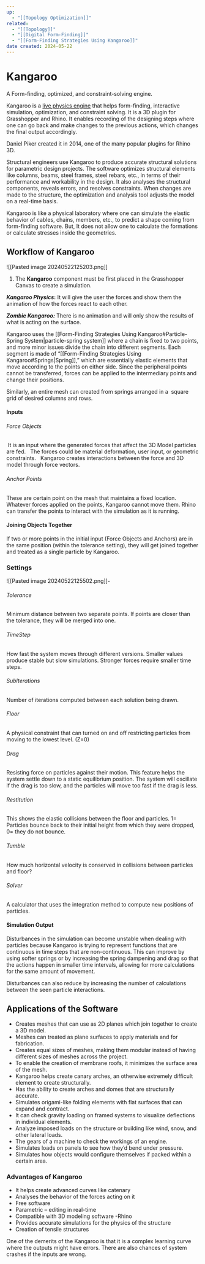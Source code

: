 ```yaml
---
up:
  - "[[Topology Optimization]]"
related:
  - "[[Topology]]"
  - "[[Digital Form-Finding]]"
  - "[[Form-Finding Strategies Using Kangaroo]]"
date created: 2024-05-22
---
```

# Kangaroo
A Form-finding, optimized, and constraint-solving engine.
  
Kangaroo is a [live physics engine](http://kangaroo3d.com/) that helps form-finding, interactive simulation, optimization, and constraint solving. It is a 3D plugin for Grasshopper and Rhino.
	It enables recording of the designing steps where one can go back and make changes to the previous actions, which changes the final output accordingly.

Daniel Piker created it in 2014, one of the many popular plugins for Rhino 3D.

Structural engineers use Kangaroo to produce accurate structural solutions for parametric design projects. 
	The software optimizes structural elements like columns, beams, steel frames, steel rebars, etc., in terms of their performance and workability in the design. 
		It also analyses the structural components, reveals errors, and resolves constraints. 
			When changes are made to the structure, the optimization and analysis tool adjusts the model on a real-time basis. 

Kangaroo is like a physical laboratory where one can simulate the elastic behavior of cables, chains, members, etc., to predict a shape coming from form-finding software. 
	But, It does not allow one to calculate the formations or calculate stresses inside the geometries.
## Workflow of Kangaroo
![[Pasted image 20240522125203.png]]

1. The **Kangaroo** component must be first placed in the Grasshopper Canvas to create a simulation.

**_Kangaroo Physics_:** It will give the user the forces and show them the animation of how the forces react to each other.

**_Zombie Kangaroo:_** There is no animation and will only show the results of what is acting on the surface.

Kangaroo uses the [[Form-Finding Strategies Using Kangaroo#Particle-Spring System|particle-spring system]] where a chain is fixed to two points, and more minor issues divide the chain into different segments. 
	Each segment is made of “[[Form-Finding Strategies Using Kangaroo#Springs|Spring]],” which are essentially elastic elements that move according to the points on either side.
		 Since the peripheral points cannot be transferred, forces can be applied to the intermediary points and change their positions. 

Similarly, an entire mesh can created from springs arranged in a  square grid of desired columns and rows.
#### Inputs
###### Force Objects
 It is an input where the generated forces that affect the 3D Model particles are fed.
	  The forces could be material deformation, user input, or geometric constraints.
		   Kangaroo creates interactions between the force and 3D model through force vectors.
###### Anchor Points
These are certain point on the mesh that maintains a fixed location. 
	Whatever forces applied on the points, Kangaroo cannot move them. 
		Rhino can transfer the points to interact with the simulation as it is running.
#### Joining Objects Together
If two or more points in the initial input (Force Objects and Anchors) are in the same position (within the tolerance setting), they will get joined together and treated as a single particle by Kangaroo.
### Settings
![[Pasted image 20240522125502.png]]- 
###### Tolerance
Minimum distance between two separate points. If points are closer than the tolerance, they will be merged into one.
###### TimeStep
How fast the system moves through different versions. Smaller values produce stable but slow simulations. Stronger forces require smaller time steps.
###### Sublterations
Number of iterations computed between each solution being drawn.
###### Floor
A physical constraint that can turned on and off restricting particles from moving to the lowest level. (Z=0)
###### Drag
Resisting force on particles against their motion. This feature helps the system settle down to a static equilibrium position. The system will oscillate if the drag is too slow, and the particles will move too fast if the drag is less.
###### Restitution
This shows the elastic collisions between the floor and particles. 1= Particles bounce back to their initial height from which they were dropped, 0= they do not bounce.
###### Tumble
How much horizontal velocity is conserved in collisions between particles and floor?
###### Solver
A calculator that uses the integration method to compute new positions of particles.
#### Simulation Output
Disturbances in the simulation can become unstable when dealing with particles because Kangaroo is trying to represent functions that are continuous in time steps that are non-continuous.
	This can improve by using softer springs or by increasing the spring dampening and drag so that the actions happen in smaller time intervals, allowing for more calculations for the same amount of movement.

Disturbances can also reduce by increasing the number of calculations between the seen particle interactions.

## Applications of the Software
- Creates meshes that can use as 2D planes which join together to create a 3D model.
- Meshes can treated as plane surfaces to apply materials and for fabrication.
- Creates equal sizes of meshes, making them modular instead of having different sizes of meshes across the project.
- To enable the creation of membrane roofs, it minimizes the surface area of the mesh.
- Kangaroo helps create canary arches, an otherwise extremely difficult element to create structurally.
- Has the ability to create arches and domes that are structurally accurate.
- Simulates origami-like folding elements with flat surfaces that can expand and contract.
- It can check gravity loading on framed systems to visualize deflections in individual elements.
- Analyze imposed loads on the structure or building like wind, snow, and other lateral loads.
- The gears of a machine to check the workings of an engine.
- Simulates loads on panels to see how they’d bend under pressure.
- Simulates how objects would configure themselves if packed within a certain area.
### Advantages of Kangaroo
- It helps create advanced curves like catenary
- Analyses the behavior of the forces acting on it
- Free software
- Parametric – editing in real-time
- Compatible with 3D modeling software -Rhino
- Provides accurate simulations for the physics of the structure
- Creation of tensile structures

One of the demerits of the Kangaroo is that it is a complex learning curve where the outputs might have errors. There are also chances of system crashes if the inputs are wrong.